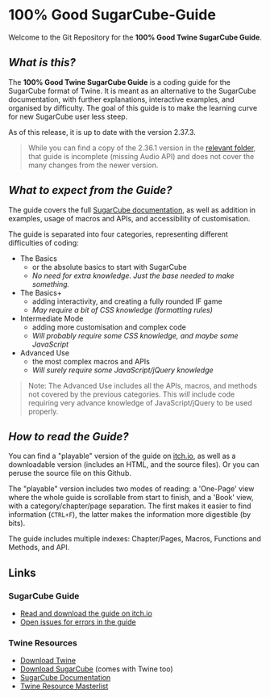 # 100% Good SugarCube-Guide
Welcome to the Git Repository for the **100% Good Twine SugarCube Guide**.

## *What is this?*
The **100% Good Twine SugarCube Guide** is a coding guide for the SugarCube format of Twine. It is meant as an alternative to the SugarCube documentation, with further explanations, interactive examples, and organised by difficulty. The goal of this guide is to make the learning curve for new SugarCube user less steep.

As of this release, it is up to date with the version 2.37.3.
> While you can find a copy of the 2.36.1 version in the [relevant folder](SG%202.36.1%20Version), that guide is incomplete (missing Audio API) and does not cover the many changes from the newer version.

## *What to expect from the Guide?*
The guide covers the full [SugarCube documentation](http://www.motoslave.net/sugarcube/2/docs/), as well as addition in examples, usage of macros and APIs, and accessibility of customisation.

The guide is separated into four categories, representing different difficulties of coding:
* The Basics
    * or the absolute basics to start with SugarCube
    * *No need for extra knowledge. Just the base needed to make something.*
* The Basics+
    * adding interactivity, and creating a fully rounded IF game
    * *May require a bit of CSS knowledge (formatting rules)*
* Intermediate Mode
    * adding more customisation and complex code
    * *Will probably require some CSS knowledge, and maybe some JavaScript*
* Advanced Use
    * the most complex macros and APIs
    * *Will surely require some JavaScript/jQuery knowledge*
> Note: The Advanced Use includes all the APIs, macros, and methods not covered by the previous categories. This *will* include code requiring very advance knowledge of JavaScript/jQuery to be used properly.

## *How to read the Guide?*
You can find a "playable" version of the guide on [itch.io](https://manonamora.itch.io/twine-sugarcube-guide), as well as a downloadable version (includes an HTML, and the source files). Or you can peruse the source file on this Github.

The "playable" version includes two modes of reading: a 'One-Page' view where the whole guide is scrollable from start to finish, and a 'Book' view, with a category/chapter/page separation. The first makes it easier to find information (`CTRL+F`), the latter makes the information more digestible (by bits).

The guide includes multiple indexes: Chapter/Pages, Macros, Functions and Methods, and API.

## Links
### SugarCube Guide
* [Read and download the guide on itch.io](https://manonamora.itch.io/twine-sugarcube-guide)
* [Open issues for errors in the guide](https://github.com/manonamora/SugarCube-Guide/issues)
### Twine Resources
* [Download Twine](http://twinery.org/)
* [Download SugarCube](http://www.motoslave.net/sugarcube/) (comes with Twine too)
* [SugarCube Documentation](http://www.motoslave.net/sugarcube/2/docs/)
* [Twine Resource Masterlist](https://intfiction.org/t/twine-resource-masterlist-wiki/65903)